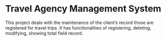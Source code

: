 # Travel Agency Management System
This project deals with the maintenance of the client’s record those are registered for travel trips .It has functionalities of registering, deleting, modifying, showing total field record.
